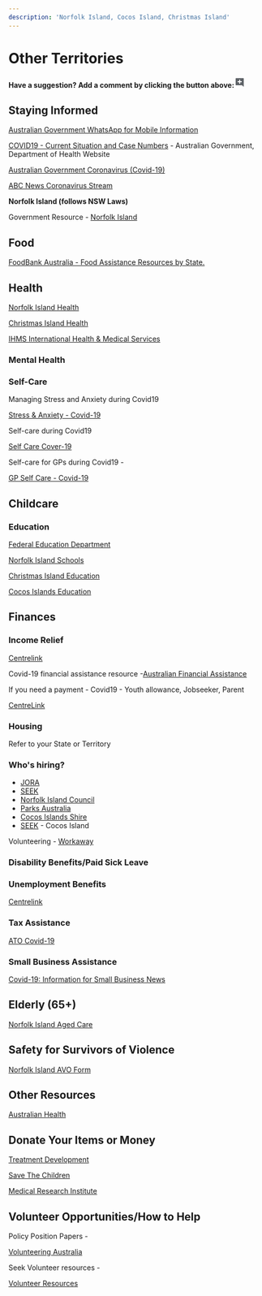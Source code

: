 ```yaml
---
description: 'Norfolk Island, Cocos Island, Christmas Island'
---
```


# Other Territories

**Have a suggestion? Add a comment by clicking the button above:**![](../.gitbook/assets/0%20%285%29.png)

## Staying Informed

[Australian Government WhatsApp for Mobile Information](http://aus.gov.au/whatsapp)

[COVID19 - Current Situation and Case Numbers](https://www.health.gov.au/news/health-alerts/novel-coronavirus-2019-ncov-health-alert/coronavirus-covid-19-current-situation-and-case-numbers) - Australian Government, Department of Health Website

[Australian Government Coronavirus \(Covid-19\)](https://www.australia.gov.au/?fbclid=IwAR1COwNeE_R1-IIlGFaLPFu0RQLDmefFrwvkTtD3pJpRNKxzLAA2WsrZ6VY)

[ABC News Coronavirus Stream](https://www.abc.net.au/news/story-streams/coronavirus/)

**Norfolk Island \(follows NSW Laws\)**

Government Resource - [Norfolk Island](http://www.norfolkisland.gov.nf/)

## Food

[FoodBank Australia - Food Assistance Resources by State.](https://www.foodbank.org.au/homepage/who-we-help/individuals/?state=wa)

## Health

[Norfolk Island Health](https://norfolkislandhealth.gov.nf/)

[Christmas Island Health](https://www.healthdirect.gov.au/australian-health-services/20063970/christmas-island-hospital/services/christmas-island-6798-33-phosphate-hill-road)

[IHMS International Health & Medical Services](http://www.ihms.com.au/onshore.php)

### Mental Health

### Self-Care

Managing Stress and Anxiety during Covid19

[Stress & Anxiety - Covid-19](https://services.unimelb.edu.au/counsel/resources/wellbeing/coronavirus-covid-19-managing-stress-and-anxiety)

Self-care during Covid19

[Self Care Cover-19](https://www.orygen.org.au/About/Responding-to-the-COVID-19-outbreak/For-young-people-and-families/Self-care-during-the-COVID-19-outbreak)

Self-care for GPs during Covid19 -

[GP Self Care - Covid-19](https://westvicphn.com.au/about-us/latest-news/self-care-for-gps-in-the-time-of-covid-19/)

## Childcare

### Education

[Federal Education Department](https://www.education.gov.au/)

[Norfolk Island Schools](https://norfolkisl-c.schools.nsw.gov.au/)

[Christmas Island Education](https://www.cidhs.cx/)

[Cocos Islands Education](http://www.cocosdhs.wa.edu.au/)

## Finances

### Income Relief

[Centrelink](https://www.centrelink.gov.au/)

Covid-19 financial assistance resource -[Australian Financial Assistance](https://moneysmart.gov.au/covid-19-financial-assistance)

If you need a payment - Covid19 - Youth allowance, Jobseeker, Parent

[CentreLink](https://www.servicesaustralia.gov.au/individuals/subjects/affected-coronavirus-covid-19/if-you-need-payment-coronavirus-covid-19)

### Housing

Refer to your State or Territory

### Who's hiring?

* [JORA](https://au.jora.com/Norfolk-Island-jobs)
* [SEEK](https://www.seek.com.au/jobs/in-Norfolk-Island-NSW-2899/full-time)
* [Norfolk Island Council](http://www.norfolkisland.gov.nf/your-council/working-council)
* [Parks Australia](https://parksaustralia.gov.au/employment/)
* [Cocos Islands Shire](https://shire.cc/en/your-council/employmentopportunities.html)
* [SEEK](https://www.seek.com.au/jobs/in-Home-Island-Cocos-%28keeling%29-Islands-WA-6799) - Cocos Island

Volunteering - [Workaway](https://www.workaway.info/en/hostlist/oceania/nf)

### Disability Benefits/Paid Sick Leave

### Unemployment Benefits

[Centrelink](https://www.centrelink.gov.au/)

### Tax Assistance

[ATO Covid-19](https://www.ato.gov.au/individuals/dealing-with-disasters/in-detail/specific-disasters/covid-19/)

### Small Business Assistance

[Covid-19: Information for Small Business News](http://www.ato.gov.au/)

## Elderly \(65+\)

[Norfolk Island Aged Care](https://norfolkislandhealth.gov.nf/)

## Safety for Survivors of Violence

[Norfolk Island AVO Form](http://www.norfolkisland.gov.nf/sites/default/files/docs/Adminforms/Registry/Application%20for%20ADVO.pdf)

## Other Resources

[Australian Health](https://www.health.gov.au/resources/collections/novel-coronavirus-2019-ncov-resources)

## Donate Your Items or Money

[Treatment Development](https://www.rbwhfoundation.com.au/coronavirus-action-fund/)

[Save The Children](https://www.savethechildren.org.au/donate/more-ways-to-give/current-appeals/covid-19-crisis)

[Medical Research Institute](https://www.qimrberghofer.edu.au/coronavirus-donate/)

## Volunteer Opportunities/How to Help

Policy Position Papers -

[Volunteering Australia](https://www.volunteeringaustralia.org/volunteering-and-covid-19/#/)

Seek Volunteer resources -

[Volunteer Resources](https://www.volunteer.com.au/covid-19-update)

